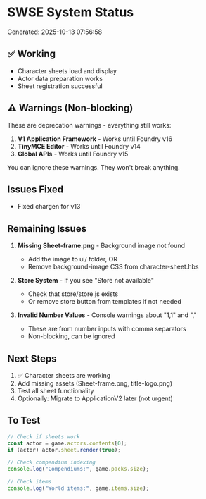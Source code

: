 # SWSE System Status

Generated: 2025-10-13 07:56:58

## ✅ Working

- Character sheets load and display
- Actor data preparation works
- Sheet registration successful

## ⚠️ Warnings (Non-blocking)

These are deprecation warnings - everything still works:

1. **V1 Application Framework** - Works until Foundry v16
2. **TinyMCE Editor** - Works until Foundry v14
3. **Global APIs** - Works until Foundry v15

You can ignore these warnings. They won't break anything.

## Issues Fixed

- Fixed chargen for v13


## Remaining Issues

1. **Missing Sheet-frame.png** - Background image not found
   - Add the image to ui/ folder, OR
   - Remove background-image CSS from character-sheet.hbs

2. **Store System** - If you see "Store not available"
   - Check that store/store.js exists
   - Or remove store button from templates if not needed

3. **Invalid Number Values** - Console warnings about "1,1" and ","
   - These are from number inputs with comma separators
   - Non-blocking, can be ignored

## Next Steps

1. ✅ Character sheets are working
2. Add missing assets (Sheet-frame.png, title-logo.png)
3. Test all sheet functionality
4. Optionally: Migrate to ApplicationV2 later (not urgent)

## To Test

```javascript
// Check if sheets work
const actor = game.actors.contents[0];
if (actor) actor.sheet.render(true);

// Check compendium indexing
console.log("Compendiums:", game.packs.size);

// Check items
console.log("World items:", game.items.size);
```
